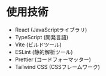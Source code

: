 # 使用技術

- React (JavaScriptライブラリ)
- TypeScript (開発言語)
- Vite (ビルドツール)
- ESLint (静的解析ツール)
- Prettier (コードフォーマッター)
- Tailwind CSS (CSSフレームワーク)
